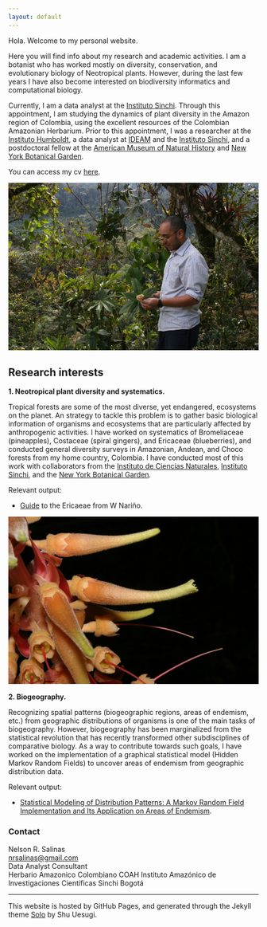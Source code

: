 ```yaml
---
layout: default
---
```


Hola. Welcome to my personal website.

Here you will find info about my research and academic activities. I am a botanist who has worked mostly on diversity, conservation, and evolutionary biology of Neotropical plants. However, during the last few years I have also become interested on biodiversity informatics and computational biology.

Currently, I am a data analyst at the [Instituto Sinchi](https://sinchi.org.co "Sinchi"). Through this appointment, I am studying the dynamics of plant diversity in the Amazon region of Colombia, using the excellent resources of the Colombian Amazonian Herbarium. Prior to this appointment, I was a researcher at the [Instituto Humboldt](http://www.humboldt.org.co/en/ "Instituto Humboldt"), a data analyst at [IDEAM](http://www.ideam.gov.co/ "IDEAM") and the [Instituto Sinchi](https://sinchi.org.co "Sinchi"), and a postdoctoral fellow at the [American Museum of Natural History](https://www.amnh.org/about/gilder-center "AMNH") and [New York Botanical Garden](https://www.nybg.org/plant-research-and-conservation/ "NYBG").

You can access my cv [here](nrsalinas_cv.pdf "Nelson Salinas CV").

![](Collecting.jpg "Collecting plants in Norte de Santander, Colombia")


## Research interests


__1. Neotropical plant diversity and systematics.__

Tropical forests are some of the most diverse, yet endangered, ecosystems on the planet. An strategy to tackle this problem is to gather basic biological information of organisms and ecosystems that are particularly affected by anthropogenic activities. I have worked on systematics of Bromeliaceae (pineapples), Costaceae (spiral gingers), and Ericaceae (blueberries), and conducted general diversity surveys in Amazonian, Andean, and Choco forests from my home country, Colombia. I have conducted most of this work with collaborators from the [Instituto de Ciencias Naturales](http://ciencias.bogota.unal.edu.co/icn/ "ICN"), [Instituto Sinchi](http://www.sinchi.org.co/), and the [New York Botanical Garden](http://www.nybg.org/science-new/).

Relevant output:

- [Guide](Ericaceae_Narino.pdf "Las ericáceas de la vertiente pacífica de Nariño, Colombia") to the Ericaeae from W Nariño.

![](Orthaea_cordata.jpg "Orthaea cordata")



__2. Biogeography.__

Recognizing spatial patterns (biogeographic regions, areas of endemism, etc.) from geographic distributions of organisms is one of the main tasks of biogeography. However, biogeography has been marginalized from the statistical revolution that has recently transformed other subdisciplines of comparative biology. As a way to contribute towards such goals, I have worked on the implementation of a graphical statistical model (Hidden Markov Random Fields) to uncover areas of endemism from geographic distribution data.

Relevant output:

- [Statistical Modeling of Distribution Patterns: A Markov Random Field Implementation and Its Application on Areas of Endemism](Salinas_Wheeler_2020.pdf "HMRF article").


### Contact

Nelson R. Salinas  
nrsalinas@gmail.com  
Data Analyst Consultant  
Herbario Amazonico Colombiano COAH
Instituto Amazónico de Investigaciones Científicas Sinchi
Bogotá 

______

This website is hosted by GitHub Pages, and generated through the Jekyll theme [Solo](http://chibicode.github.io/solo) by Shu Uesugi.
